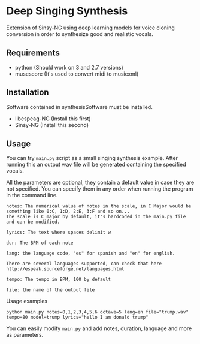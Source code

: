 # Deep Singing Synthesis
Extension of Sinsy-NG using deep learning models for voice cloning conversion in order to synthesize good and realistic vocals.

## Requirements
- python (Should work on 3 and 2.7 versions)
- musescore (It's used to convert midi to musicxml)

## Installation

Software contained in synthesisSoftware must be installed. 

- libespeag-NG (Install this first)
- Sinsy-NG (Install this second)

## Usage

You can try `main.py` script as a small singing synthesis example. After running this an output wav file will be generated containing the specified vocals.

All the parameters are optional, they contain a default value in case they are not specified. You can specify them in any order when running the program in the command line.

```
notes: The numerical value of notes in the scale, in C Major would be something like 0:C, 1:D, 2:E, 3:F and so on...
The scale is C major by default, it's hardcoded in the main.py file and can be modified.

lyrics: The text where spaces delimit w

dur: The BPM of each note

lang: the language code, "es" for spanish and "en" for english.

There are several languages supported, can check that here http://espeak.sourceforge.net/languages.html

tempo: The tempo in BPM, 100 by default

file: the name of the output file
```

Usage examples
```
python main.py notes=0,1,2,3,4,5,6 octave=5 lang=en file="trump.wav" tempo=80 model=trump lyrics="hello I am donald trump"
```

You can easily modify `main.py` and add notes, duration, language and more as parameters.
